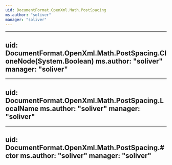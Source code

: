 ```yaml
---
uid: DocumentFormat.OpenXml.Math.PostSpacing
ms.author: "soliver"
manager: "soliver"
---
```


---
uid: DocumentFormat.OpenXml.Math.PostSpacing.CloneNode(System.Boolean)
ms.author: "soliver"
manager: "soliver"
---

---
uid: DocumentFormat.OpenXml.Math.PostSpacing.LocalName
ms.author: "soliver"
manager: "soliver"
---

---
uid: DocumentFormat.OpenXml.Math.PostSpacing.#ctor
ms.author: "soliver"
manager: "soliver"
---
